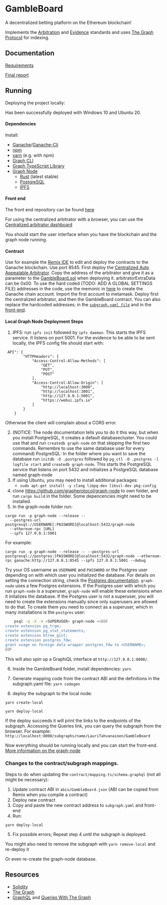 # GambleBoard

A decentralized betting platform on the Ethereum blockchain! 

Implements the [Arbitration](https://github.com/ethereum/EIPs/issues/792) and [Evidence](https://github.com/ethereum/EIPs/issues/1497) standards and uses [The Graph Protocol](https://thegraph.com/) for indexing.

## Documentation

[Requirements](https://github.com/LauriTahvanainen/GambleBoard/edit/main/documentation/requirements.md)

[Final report](https://github.com/LauriTahvanainen/GambleBoard/blob/main/documentation/FS21_6_GambleBoard_Documentation_final.pdf)

## Running

Deploying the project locally:

Has been successfully deployed with Windows 10 and Ubuntu 20.

#### Dependencies

Install:

- [Ganache](https://github.com/trufflesuite/ganache-cli)/[Ganache-Cli](https://github.com/trufflesuite/ganache-cli)
- [npm](https://www.npmjs.com/get-npm)
- [yarn](https://yarnpkg.com/getting-started/install) (e.g. with npm)
- [Graph CLI](https://github.com/graphprotocol/graph-cli)
- [Graph TypeScript Library](https://github.com/graphprotocol/graph-ts)
- [Graph Node](https://github.com/graphprotocol/graph-node)
	- [Rust](https://www.rust-lang.org/en-US/install.html) (latest stable)
	- [PostgreSQL](https://www.postgresql.org/download/)
	- [IPFS](https://docs.ipfs.io/install/)

#### Front end

The front end repository can be found [here](https://github.com/LauriTahvanainen/GambleBoard-frontend)

For using the centralized arbitrator with a browser, you can use the [Centralized arbitrator dashboard](https://github.com/LauriTahvanainen/centralized-arbitrator-dashboard)

You should start the user interface when you have the blockchain and the graph node running.

#### Contract

Use for example the [Remix IDE](https://remix.ethereum.org) to edit and deploy the contracts to the Ganache blockchain. Use port 8545. First deploy the [Centralized Auto Appealable Arbitrator](https://github.com/LauriTahvanainen/GambleBoard/blob/main/src/contracts/test/AutoAppealableArbitrator.sol). Copy the address of the arbitrator and give it as a parameter to the [GambleBoard.sol](https://github.com/LauriTahvanainen/GambleBoard/blob/main/src/contracts/GambleBoard.sol) when deploying it. arbitratorExtraData can be 0x00. To use the hard coded (TODO: ADD A GLOBAL SETTINGS FILE) addresses in the code, use the memonic in [here](https://github.com/LauriTahvanainen/GambleBoard/blob/main/TestInput/Input.txt) to create the Ganache chain account. Import the first account to metamask. Deploy first the centralized arbitrator, and then the GambleBoard contract. You can also replace the hardcoded  addresses; in the [`subgraph.yaml file`](https://github.com/LauriTahvanainen/GambleBoard/blob/main/subgraph.yaml) and in the [front-end](https://github.com/LauriTahvanainen/GambleBoard-Frontend).

#### Local Graph Node Deployment Steps

1. IPFS: run `ipfs init` followed by `ipfs daemon`. This starts the IPFS service. It listens on port 5001.
For the evidence to be able to be sent locally, the IPFS config file should start with:
```
 API": {
		"HTTPHeaders": {
			"Access-Control-Allow-Methods": [
				"GET",
				"PUT",
				"POST"
			],
			"Access-Control-Allow-Origin": [
				"http://localhost:3000",
				"http://localhost:3001",
				"http://127.0.0.1:5001",
				"https://webui.ipfs.io"
			]
		}
	}
```
Otherwise the client will complain about a CORS error.

2. (NOTICE: The node documentation tells you to do it this way, but when you install PostgreSQL, it creates a default databasecluster. You could use that and run `createdb graph-node` on that skipping the first two commands. Remembre to use the same database user for every command) PostgreSQL: In the folder where you want to save the database run `initdb -D .postgres` followed by `pg_ctl -D .postgres -l logfile start` and `createdb graph-node`. This starts the PostgreSQL service that listens on port 5432 and initializes a PostgreSQL database named graph-node
3. If using Ubuntu, you may need to install additional packages:
   - `sudo apt-get install -y clang libpq-dev libssl-dev pkg-config`
4. clone https://github.com/graphprotocol/graph-node to own folder, and run `cargo build` in the folder. Some depencencies might need to be installed.
5. In the graph-node folder run:

```
cargo run -p graph-node --release -- 
  --postgres-url postgresql://USERNAME[:PASSWORD]@localhost:5432/graph-node 
  --ethereum-rpc [URL] 
  --ipfs 127.0.0.1:5001
```

For example:

```
cargo run -p graph-node --release -- --postgres-url postgresql://postgres:[PASSWORD]@localhost:5432/graph-node --ethereum-rpc ganache:http://127.0.0.1:8545 --ipfs 127.0.0.1:5001 --debug
```

Try your OS username as `USERNAME` and `PASSWORD` or the Postgres user depending on with which user you initialized the database. For details on setting
the connection string, check the [Postgres documentation](https://www.postgresql.org/docs/current/libpq-connect.html#LIBPQ-CONNSTRING).
`graph-node` uses a few Postgres extensions. If the Postgres user with which
you run `graph-node` is a superuser, `graph-node` will enable these
extensions when it initalizes the database. If the Postgres user is not a
superuser, you will need to create the extensions manually since only
superusers are allowed to do that. To create them you need to connect as a
superuser, which in many installations is the `postgres` user:

```bash
    psql -q -X -U <SUPERUSER> graph-node <<EOF
create extension pg_trgm;
create extension pg_stat_statements;
create extension btree_gist;
create extension postgres_fdw;
grant usage on foreign data wrapper postgres_fdw to <USERNAME>;
EOF

```

This will also spin up a GraphiQL interface at `http://127.0.0.1:8000/`.

6. Inside the GambleBoard folder, install dependencies: `yarn`
7. Generate mapping code from the contract ABI and the definitions in the subgraph.yaml file: `yarn codegen`

8. deploy the subgraph to the local node:

```
yarn create-local

yarn deploy-local
```

If the deploy succeeds it will print the links to the endpoints of the subgraph. Accessing the Queries link, you can query the subgraph from the browser. For example: `http://localhost:8000/subgraphs/name/LauriTahvanainen/GambleBoard`

Now everything should be running locally and you can start the front-end. [More information on the graph-node](https://github.com/graphprotocol/graph-node/blob/master/docs/getting-started.md)

### Changes to the contract/subgraph mappings.

Steps to do when updating the `contract/mapping.ts/schema.graphql` (not all might be necessary):

1. Update contract ABI in `abis/GambleBoard.json` (ABI can be copied from Remix when you compile a contract)
2. Deploy new contract
3. Copy and paste the new contract address to `subgraph.yaml` and front-end
4. Run:

```
yarn deploy-local
```
5. Fix possible errors; Repeat step 4 until the subgraph is deployed.

You might also need to remove the subgraph with `yarn remove-local` and re-deploy it

Or even re-create the graph-node database.

## Resources

- [Solidity](https://buildmedia.readthedocs.org/media/pdf/solidity/develop/solidity.pdf)
- [The Graph](https://thegraph.com/docs/introduction)
- [GraphQL](https://graphql.org/learn/) and [Queries With The Graph](https://thegraph.com/docs/graphql-api#queries) 
